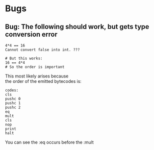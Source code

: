 # Bugs


## Bug: The following should work, but gets type conversion error

```
4*4 == 16
Cannot convert false into int. ???

# But this works:
16 == 4*4
# So the order is important
```

This most likely arises because  
the order of the emitted bytecodes is:
```
codes:
cls
pushc 0
pushc 1
pushc 2
eq
mult
cls
nop
print
halt
```

You can see the :eq occurs before the :mult
